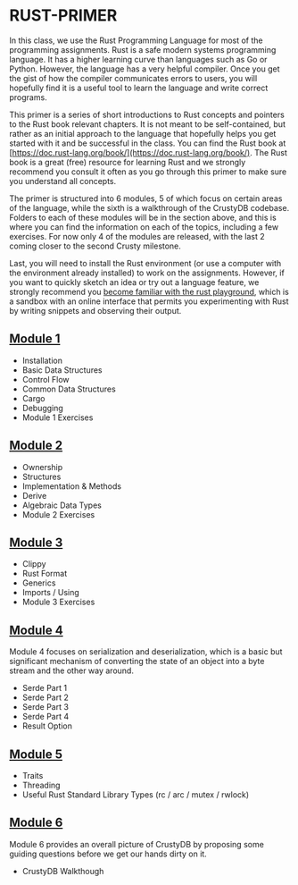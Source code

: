 # RUST-PRIMER

In this class, we use the Rust Programming Language for most of the programming assignments. Rust is a safe modern systems programming language. It has a higher learning curve than languages such as Go or Python. However, the language has a very helpful compiler. Once you get the gist of how the compiler communicates errors to users, you will hopefully find it is a useful tool to learn the language and write correct programs.

This primer is a series of short introductions to Rust concepts and pointers to the Rust book relevant chapters. It is not meant to be self-contained, but rather as an initial approach to the language that hopefully helps you get started with it and be successful in the class. You can find the Rust book at [https://doc.rust-lang.org/book/](https://doc.rust-lang.org/book/). The Rust book is a great (free) resource for learning Rust and we strongly recommend you consult it often as you go through this primer to make sure you understand all concepts.

The primer is structured into 6 modules, 5 of which focus on certain areas of the language, while the sixth is a walkthrough of the CrustyDB codebase. Folders to each of these modules will be in the section above, and this is where you can find the information on each of the topics, including a few exercises. For now only 4 of the modules are released, with the last 2 coming closer to the second Crusty milestone.

Last, you will need to install the Rust environment (or use a computer with the environment already installed) to work on the assignments. However, if you want to quickly sketch an idea or try out a language feature, we strongly recommend you [become familiar with the rust playground](https://play.rust-lang.org), which is a sandbox with an online interface that permits you experimenting with Rust by writing snippets and observing their output.

## [Module 1](/module_1/README.md)
- Installation
- Basic Data Structures
- Control Flow
- Common Data Structures
- Cargo
- Debugging
- Module 1 Exercises

## [Module 2](/module_2/README.md)
- Ownership
- Structures
- Implementation & Methods
- Derive
- Algebraic Data Types
- Module 2 Exercises

## [Module 3](/module_3/README.md)
- Clippy
- Rust Format
- Generics
- Imports / Using
- Module 3 Exercises

## [Module 4](/module_4/README.md)
Module 4 focuses on serialization and deserialization, which is a basic but significant mechanism of converting the state of an object into a byte stream and the other way around.

- Serde Part 1
- Serde Part 2
- Serde Part 3
- Serde Part 4
- Result Option

## [Module 5](/module_5/README.md)
- Traits
- Threading
- Useful Rust Standard Library Types (rc / arc / mutex / rwlock)

## [Module 6](/module_6/README.md)
Module 6 provides an overall picture of CrustyDB by proposing some guiding questions before we get our hands dirty on it. 
- CrustyDB Walkthough 



